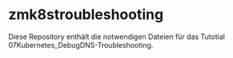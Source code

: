 # zmk8stroubleshooting

Diese Repository enthält die notwendigen Dateien für das Tutotial 07Kubernetes_DebugDNS-Troubleshooting.
